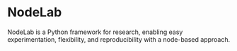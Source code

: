 # NodeLab
NodeLab is a Python framework for research, enabling easy experimentation, flexibility, and reproducibility with a node-based approach.
